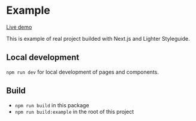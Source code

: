 # Example

[Live demo](https://next-lighter.lbx.sk)

This is example of real project builded with Next.js and Lighter Styleguide.

## Local development

`npm run dev` for local development of pages and components.

## Build

* `npm run build` in this package
* `npm run build:example` in the root of this project
